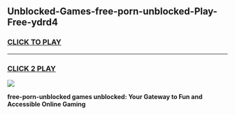 
## Unblocked-Games-free-porn-unblocked-Play-Free-ydrd4
<h3>
<a href="https://premium76.site?title=free-porn-unblocked&ref=20M">CLICK TO PLAY</a></h3>
<hr>

<h3>
<a href="https://premium76.site?title=free-porn-unblocked&ref=20M">CLICK 2 PLAY</a>
  
</h3>

<a href="https://premium76.site?title=free-porn-unblocked&ref=19M"><img src="https://clearcache.store/games.png"></a>


**free-porn-unblocked games unblocked: Your Gateway to Fun and Accessible Online Gaming**
